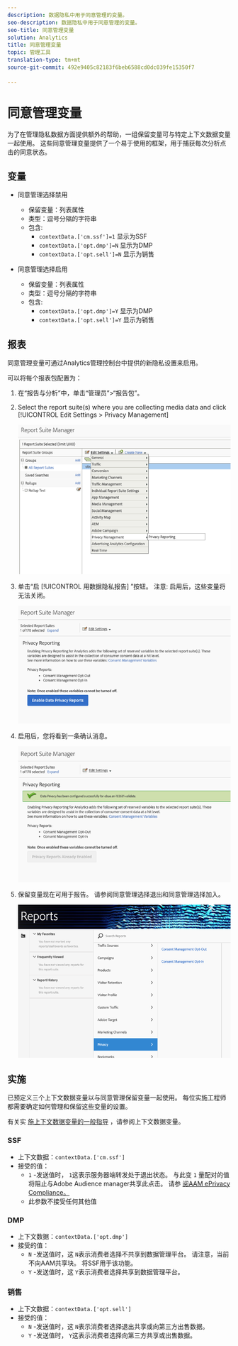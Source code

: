 ```yaml
---
description: 数据隐私中用于同意管理的变量。
seo-description: 数据隐私中用于同意管理的变量。
seo-title: 同意管理变量
solution: Analytics
title: 同意管理变量
topic: 管理工具
translation-type: tm+mt
source-git-commit: 492e9405c82183f6beb6588cd0dc039fe15350f7

---
```



# 同意管理变量

为了在管理隐私数据方面提供额外的帮助，一组保留变量可与特定上下文数据变量一起使用。
这些同意管理变量提供了一个易于使用的框架，用于捕获每次分析点击的同意状态。

## 变量

* 同意管理选择禁用
   * 保留变量：列表属性
   * 类型：逗号分隔的字符串
   * 包含:
      * `contextData.['cm.ssf']=1` 显示为SSF
      * `contextData.['opt.dmp']=N` 显示为DMP
      * `contextData.['opt.sell']=N` 显示为销售

* 同意管理选择启用
   * 保留变量：列表属性
   * 类型：逗号分隔的字符串
   * 包含:
      * `contextData.['opt.dmp']=Y` 显示为DMP
      * `contextData.['opt.sell']=Y` 显示为销售

## 报表

同意管理变量可通过Analytics管理控制台中提供的新隐私设置来启用。

可以将每个报表包配置为：
1. 在“报告与分析”中，单击“管理员”&gt;“报告包”。
1. Select the report suite(s) where you are collecting media data and click [!UICONTROL Edit Settings &gt; Privacy Management]

   ![](assets/rsm-privacy-select.png)

1. 单击“启 [!UICONTROL 用数据隐私报告] ”按钮。  注意: 启用后，这些变量将无法关闭。

   ![](assets/rsm-privacy-enable.png)

1. 启用后，您将看到一条确认消息。

   ![](assets/rsm-privacy-config.png)

1. 保留变量现在可用于报告。  请参阅同意管理选择退出和同意管理选择加入。

   ![](assets/rsm-privacy-reports.png)

## 实施

已预定义三个上下文数据变量以与同意管理保留变量一起使用。  每位实施工程师都需要确定如何管理和保留这些变量的设置。

有关实 [施上下文数据变量的一般指导](https://docs.adobe.com/help/en/analytics/implementation/javascript-implementation/variables-analytics-reporting/context-data-variables.html) ，请参阅上下文数据变量。

### SSF

* 上下文数据：`contextData.['cm.ssf']`
* 接受的值：
   * `1` -发送值时， `1`这表示服务器端转发处于退出状态。 与此变 `1` 量配对的值将阻止与Adobe Audience manager共享此点击。 请参 [阅AAM ePrivacy Compliance。](https://docs.adobe.com/help/en/analytics/integration/audience-analytics/audience-analytics-workflow/ssf-gdpr.html)
   * 此参数不接受任何其他值

### DMP

* 上下文数据：`contextData.['opt.dmp']`
* 接受的值：
   * `N` -发送值时，这 `N`表示消费者选择不共享到数据管理平台。 请注意，当前不向AAM共享块。  将SSF用于该功能。
   * `Y` -发送值时，这 `Y`表示消费者选择共享到数据管理平台。

### 销售

* 上下文数据：`contextData.['opt.sell']`
* 接受的值：
   * `N` -发送值时，这 `N`表示消费者选择退出共享或向第三方出售数据。
   * `Y` -发送值时， `Y`这表示消费者选择向第三方共享或出售数据。
